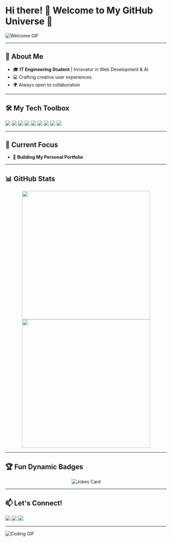 # Hi there! 👋 Welcome to My GitHub Universe 🌌  

![Welcome GIF](https://media1.giphy.com/media/v1.Y2lkPTc5MGI3NjExdXRxZ216dmN0eXF5YnozZGF4ZGo3cHNrejExM2pkcXExYXRmNHhuNCZlcD12MV9pbnRlcm5hbF9naWZfYnlfaWQmY3Q9Zw/1Or4ky3ZPIRerQMRe7/giphy.gif)  

---

## 🚀 About Me  
- 🎓 **IT Engineering Student** | Innovator in Web Development & AI  
- 💻 Crafting creative user experiences  
- 🌍 Always open to collaboration  

---

## 🛠️ My Tech Toolbox
<p align="left">
  <img src="https://img.shields.io/badge/Python-3776AB?style=for-the-badge&logo=python&logoColor=white" />
  <img src="https://img.shields.io/badge/JavaScript-F7DF1E?style=for-the-badge&logo=javascript&logoColor=black" />
  <img src="https://img.shields.io/badge/HTML5-E34F26?style=for-the-badge&logo=html5&logoColor=white" />
  <img src="https://img.shields.io/badge/CSS3-1572B6?style=for-the-badge&logo=css3&logoColor=white" />
  <img src="https://img.shields.io/badge/React-61DAFB?style=for-the-badge&logo=react&logoColor=black" />
  <img src="https://img.shields.io/badge/Node.js-339933?style=for-the-badge&logo=nodedotjs&logoColor=white" />
  <img src="https://img.shields.io/badge/MongoDB-4EA94B?style=for-the-badge&logo=mongodb&logoColor=white" />
  <img src="https://img.shields.io/badge/VS_Code-007ACC?style=for-the-badge&logo=visual-studio-code&logoColor=white" />
  <img src="https://img.shields.io/badge/Git-F05032?style=for-the-badge&logo=git&logoColor=white" />
</p>

---

## 🌱 Current Focus
- 🔧 **Building My Personal Portfolio**  

---

## 📊 GitHub Stats
<p align="center">
  <img src="https://github-readme-stats.vercel.app/api?username=sagarkaregaonkar&show_icons=true&theme=radical" width="400px" />
  <img src="https://github-readme-streak-stats.herokuapp.com/?user=sagarkaregaonkar&theme=radical" width="400px" />
</p>

---

## 🏆 Fun Dynamic Badges
<p align="center">
  <img src="https://readme-jokes.vercel.app/api?theme=radical" alt="Jokes Card" />
</p>

---

## 📫 Let's Connect!
<p align="left">
  <a href="https://www.linkedin.com/in/your-profile"><img src="https://img.shields.io/badge/LinkedIn-0A66C2?style=for-the-badge&logo=linkedin&logoColor=white" /></a>
  <a href="https://github.com/your-username"><img src="https://img.shields.io/badge/GitHub-181717?style=for-the-badge&logo=github&logoColor=white" /></a>
  <a href="https://instagram.com/your-photography-page"><img src="https://img.shields.io/badge/Instagram-E4405F?style=for-the-badge&logo=instagram&logoColor=white" /></a>
</p>

---

![Coding GIF](https://media.giphy.com/media/Ll22OhMLAlVDb8UQWe/giphy.gif)
